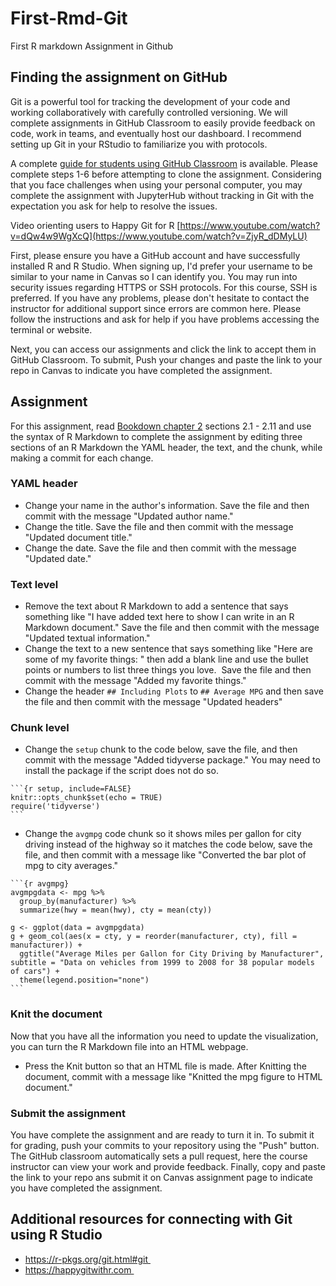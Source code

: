 # First-Rmd-Git

First R markdown Assignment in Github

## Finding the assignment on GitHub

Git is a powerful tool for tracking the development of your code and working collaboratively with carefully controlled versioning.
We will complete assignments in GitHub Classroom to easily provide feedback on code, work in teams, and eventually host our dashboard.
I recommend setting up Git in your RStudio to familiarize you with protocols. 

A complete [guide for students using GitHub Classroom](https://github.com/jfiksel/github-classroom-for-students) is available. Please complete steps 1-6 before attempting to clone the assignment. Considering that you face challenges when using your personal computer, you may complete the assignment with JupyterHub without tracking in Git with the expectation you ask for help to resolve the issues.

Video orienting users to Happy Git for R [https://www.youtube.com/watch?v=dQw4w9WgXcQ](https://www.youtube.com/watch?v=ZjyR_dDMyLU)

First, please ensure you have a GitHub account and have successfully installed R and R Studio. When signing up, I'd prefer your username to be similar to your name in Canvas so I can identify you. You may run into security issues regarding HTTPS or SSH protocols. For this course, SSH is preferred. If you have any problems, please don't hesitate to contact the instructor for additional support since errors are common here. 
Please follow the instructions and ask for help if you have problems accessing the terminal or website.

Next, you can access our assignments and click the link to accept them in GitHub Classroom. To submit, Push your changes and paste the link to your repo in Canvas to indicate you have completed the assignment.

## Assignment

For this assignment, read [Bookdown chapter 2](https://bookdown.org/yihui/rmarkdown/basics.html) sections 2.1 - 2.11 and use the syntax of R Markdown to complete the assignment by editing three sections of an R Markdown the YAML header, the text, and the chunk, while making a commit for each change.  

### YAML header

- Change your name in the author's information. Save the file and then commit with the message "Updated author name."
- Change the title. Save the file and then commit with the message "Updated document title."
- Change the date. Save the file and then commit with the message "Updated date."

### Text level

- Remove the text about R Markdown to add a sentence that says something like "I have added text here to show I can write in an R Markdown document." Save the file and then commit with the message "Updated textual information."
- Change the text to a new sentence that says something like "Here are some of my favorite things: " then add a blank line and use the bullet points or numbers to list three things you love.  Save the file and then commit with the message "Added my favorite things."
- Change the header `## Including Plots` to `## Average MPG` and then save the file and then commit with the message "Updated headers"

### Chunk level

- Change the `setup` chunk to the code below, save the file, and then commit with the message "Added tidyverse package." You may need to install the package if the script does not do so. 

````
```{r setup, include=FALSE}
knitr::opts_chunk$set(echo = TRUE)
require('tidyverse')
```
````

- Change the `avgmpg` code chunk so it shows miles per gallon for city driving instead of the highway so it matches the code below, save the file, and then commit with a message like "Converted the bar plot of mpg to city averages." 

```` 
```{r avgmpg}
avgmpgdata <- mpg %>% 
  group_by(manufacturer) %>% 
  summarize(hwy = mean(hwy), cty = mean(cty))

g <- ggplot(data = avgmpgdata)
g + geom_col(aes(x = cty, y = reorder(manufacturer, cty), fill = manufacturer)) +
  ggtitle("Average Miles per Gallon for City Driving by Manufacturer", subtitle = "Data on vehicles from 1999 to 2008 for 38 popular models of cars") +
  theme(legend.position="none") 
```
````  

### Knit the document
Now that you have all the information you need to update the visualization, you can turn the R Markdown file into an HTML webpage. 

- Press the Knit button so that an HTML file is made. After Knitting the document, commit with a message like "Knitted the mpg figure to HTML document."

### Submit the assignment

You have complete the assignment and are ready to turn it in. To submit it for grading, push your commits to your repository using the "Push" button. The GitHub classroom automatically sets a pull request, here the course instructor can view your work and provide feedback. Finally, copy and paste the link to your repo ans submit it on Canvas assignment page to indicate you have completed the assignment.

## Additional resources for connecting with Git using R Studio

- https://r-pkgs.org/git.html#git 
- https://happygitwithr.com 
